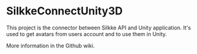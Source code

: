 # SilkkeConnectUnity3D

This project is the connector between Silkke API and Unity application. It's used to get avatars from users account and to use them in Unity.

More information in the Github wiki.
